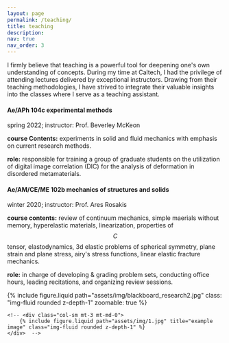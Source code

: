 ```yaml
---
layout: page
permalink: /teaching/
title: teaching
description:
nav: true
nav_order: 3
---
```


I firmly believe that teaching is a powerful tool for deepening one's own understanding of concepts. During my time at Caltech, I had the privilege of attending lectures delivered by exceptional instructors. Drawing from their teaching methodologies, I have strived to integrate their valuable insights into the classes where I serve as a teaching assistant.

#### Ae/APh 104c experimental methods

spring 2022; instructor: Prof. Beverley McKeon <br />

**course Contents:** experiments in solid and fluid mechanics with emphasis on current research methods.

**role:** responsible for training a group of graduate students on the utilization of digital image
correlation (DIC) for the analysis of deformation in disordered metamaterials.

#### Ae/AM/CE/ME 102b mechanics of structures and solids

winter 2020; instructor: Prof. Ares Rosakis <br />

**course contents:** review of continuum mechanics, simple maerials without memory, hyperelastic materials, linearization, properties of $$C$$ tensor, elastodynamics, 3d elastic problems of spherical symmetry, plane strain and plane stress, airy's stress functions, linear elastic fracture mechanics.

**role:** in charge of developing & grading problem sets, conducting office hours, leading recitations, and organizing review sessions.

<div class="row mt-3">
    <div class="col-sm mt-3 mt-md-0">
        {% include figure.liquid path="assets/img/blackboard_research2.jpg" class: "img-fluid rounded z-depth-1" zoomable: true %}
    </div>

    <!-- <div class="col-sm mt-3 mt-md-0">
        {% include figure.liquid path="assets/img/1.jpg" title="example image" class="img-fluid rounded z-depth-1" %}
    </div>  -->

</div>
 
<!-- #### ME 12c: mechanics (rigid body dynamics)
spring 2020; instructor: Prof. Domniki Asimaki

**course Contents:** kinematics of particles, kinetics of particles, kinetics of system of particles, plane kinematics of rigid bodies, plane kineics of rigid bodies, three-dimensional dynamics of rigid bodies, vibrations (single d.o.f and rigid bodies), introduction to fluid mechanics

**role:** in charge of developing & grading problem sets, conducting office hours, leading recitations, and organizing review sessions.

<div class="row mt-3">
    <div class="col-sm mt-3 mt-md-0">
        {% responsive_image path: assets/img/me12c_pic1.png class: "img-fluid rounded z-depth-1"  zoomable: true  %}
    </div>  
    <div class="col-sm mt-3 mt-md-0">
        {% responsive_image path: assets/img/me12c_pic2.png class: "img-fluid rounded z-depth-1"  zoomable: true  %}
    </div>  
</div>

#### ME 12c: mechanics (mechanics of materials)

spring 2019; instructor: Prof. Chiara Daraio

**course Contents:** equilibrium of force systems, principle of virtual work, distributed force systems, friction, static analysis of deformable structures.

**role:** supported the instructor (not as a TA) by creating a variety of in-class demonstration samples such as tabletop photoelasticity.

<div class="row mt-3">
    <div class="col-sm mt-3 mt-md-0">
        {% responsive_image path: assets/img/photoelasticity.png class: "img-fluid rounded z-depth-1"  zoomable: true  %}
    </div>   
    <div class="col-sm mt-3 mt-md-0">
        {% responsive_image path: assets/img/shearflow.png class: "img-fluid rounded z-depth-1"  zoomable: true %}
    </div>
</div>

**Left**: Tabletop photoelasticity setup using polaroid sheets. <br />
**Right**: Concept of shear center and demonstration of bending induced shear flow in beams. -->
